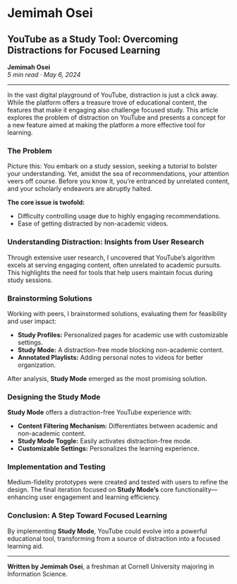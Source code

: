 # Jemimah Osei  
## YouTube as a Study Tool: Overcoming Distractions for Focused Learning  

**Jemimah Osei**  
*5 min read · May 6, 2024*

---

In the vast digital playground of YouTube, distraction is just a click away. While the platform offers a treasure trove of educational content, the features that make it engaging also challenge focused study. This article explores the problem of distraction on YouTube and presents a concept for a new feature aimed at making the platform a more effective tool for learning.

### The Problem  
Picture this: You embark on a study session, seeking a tutorial to bolster your understanding. Yet, amidst the sea of recommendations, your attention veers off course. Before you know it, you’re entranced by unrelated content, and your scholarly endeavors are abruptly halted.

**The core issue is twofold:**
- Difficulty controlling usage due to highly engaging recommendations.
- Ease of getting distracted by non-academic videos.

### Understanding Distraction: Insights from User Research  
Through extensive user research, I uncovered that YouTube’s algorithm excels at serving engaging content, often unrelated to academic pursuits. This highlights the need for tools that help users maintain focus during study sessions.

### Brainstorming Solutions  
Working with peers, I brainstormed solutions, evaluating them for feasibility and user impact:
- **Study Profiles:** Personalized pages for academic use with customizable settings.
- **Study Mode:** A distraction-free mode blocking non-academic content.
- **Annotated Playlists:** Adding personal notes to videos for better organization.

After analysis, **Study Mode** emerged as the most promising solution.

### Designing the Study Mode  
**Study Mode** offers a distraction-free YouTube experience with:
- **Content Filtering Mechanism:** Differentiates between academic and non-academic content.
- **Study Mode Toggle:** Easily activates distraction-free mode.
- **Customizable Settings:** Personalizes the learning experience.

### Implementation and Testing  
Medium-fidelity prototypes were created and tested with users to refine the design. The final iteration focused on **Study Mode’s** core functionality—enhancing user engagement and learning efficiency.

### Conclusion: A Step Toward Focused Learning  
By implementing **Study Mode**, YouTube could evolve into a powerful educational tool, transforming from a source of distraction into a focused learning aid.

---
**Written by Jemimah Osei**, a freshman at Cornell University majoring in Information Science.
